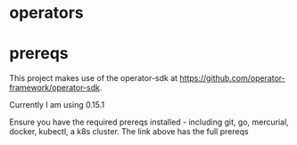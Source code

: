 # operators
<!-- SPDX-License-Identifier: CC-BY-4.0 -->
<!-- Copyright Contributors to the ODPi Egeria project. -->

# prereqs

This project makes use of the operator-sdk at https://github.com/operator-framework/operator-sdk.

Currently I am using 0.15.1

Ensure you have the required prereqs installed - including git, go, mercurial, docker, kubectl, a k8s cluster. The link above has the full prereqs 
